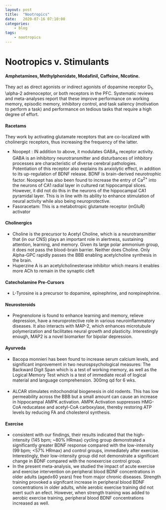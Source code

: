 ```yaml
---
layout: post
title:	"Nootropics"
date:	2020-07-16 07:10:00
categories:
    - blog
tags:
    - nootropics
---
```


# Nootropics v. Stimulants

#### Amphetamines, Methylphenidate, Modafinil, Caffeine, NIcotine. 

They act as direct agonists or indirect agonists of dopamine receptor D<sub>1</sub>, \alpha-2 adrenoceptor, or both receptors in the PFC. Systematic reviews and meta-analyses report that these improve performance on working memory, episodic memory, inhibitory control, and task saliency (motivation to perform a task) and performance on tedious tasks that require a high degree of effort.

#### Racetams

They work by activating glutamate receptors that are co-localized with cholinergic receptors, thus increasing the frequency of the latter. 

- Noopept : IN addition to above, it modulates GABA<sub>A</sub> receptor activity. GABA is an inhibitory neurotransmitter and disturbances of inhbitory processes are characteristic of diverse cerebral pathologies. Potentiation of this receptor also explains its anxiolytic effect, in addition to its up-regulation of BDNF release. BDNF is brain-derived neurotrophic factor. Noopept has also been found to increase the entry of Ca<sup>2+</sup> into the neurons of CA1 radial layer in cultured rat hippocampal slices. However, it did not do this in the neurons of the hippocampal CA1 pyramidal layer. This is in line with its ability to enhance stimulation of neural activity while also being neuroprotective.
- Fasoracetam: This is a metabotropic glutamate receptor (mGluR) activator


#### Cholinergics

- Choline is the precursor to Acetyl Choline, which is a neurotransmitter that (in our CNS) plays an important role in alertness, sustaining attention, learning, and memory. Given its large polar ammonium group, it does not pass the blood-brain barrier. Neither does Choline. Only Alpha-GPC rapidly passes the BBB enabling acetylcholine synthesis in the brain. 
- Huperzine A is an acetylcholinesterase inhibitor which means it enables more ACh to remain in the synaptic cleft

#### Catecholamine Pre-Cursors

- L-Tyrosine is a precursor to dopamine, epinephrine, and norepinephrine. 

#### Neurosteroids

- Pregnenolone is found to enhance learning and memory, relieve depression, have a neuroprotective role in various neuroinflammatory diseases. It also interacts with MAP-2, which enhances microtubule polymerization and facilitates neural growth and plasticity. Interestingly enough, MAP2 is a novel biomarker for bipolar depression. 

#### Ayurveda

- Bacopa monnieri has been found to increase serum calcium levels, and significant improvement in two neurospsychological measures: The Backward Digit Span which is a test of working memory, as well as the Logical Memory Test which is a test of immediate recall of logical material and language comprehension. 300mg qd for 6 wks. 

#### 

- ALCAR stimulates mitochondrial biogenesis in old rodents. This has low permeability across the BBB but a small amount can cause an increase in hippocampal AMPK activation. AMPK Activation suppresses HMG-CoA reducatase and acetyl-CoA carboxylase, thereby restoring ATP levels by reducing FA and cholesterol synthesis. 

#### Exercise

- consistent with our findings, their results indicated that the high-intensity (145 bpm; ~80% HRmax) cycling group demonstrated a significantly greater BDNF response compared with the low-intensity (99 bpm; <57% HRmax) and control groups, immediately after exercise. Interestingly, their low-intensity group did not demonstrate a significant change in BDNF compared with the nonexercise control group. 
- In the present meta-analysis, we studied the impact of acute exercise and exercise intervention on peripheral blood BDNF concentrations in older adults (aged≥60 years) free
from major chronic diseases. Strength training provoked a signifcant increase in peripheral blood BDNF concentrations in older adults, while aerobic exercise training did not exert such an efect. However, when strength training was added to aerobic exercise training, peripheral blood BDNF concentrations increased as well.
